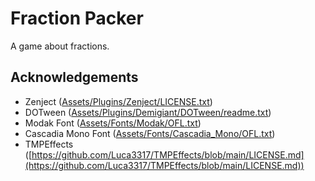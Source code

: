 # Fraction Packer

A game about fractions.



## Acknowledgements

- Zenject ([Assets/Plugins/Zenject/LICENSE.txt](Assets/Plugins/Zenject/LICENSE.txt))
- DOTween ([Assets/Plugins/Demigiant/DOTween/readme.txt](Assets/Plugins/Demigiant/DOTween/readme.txt))
- Modak Font ([Assets/Fonts/Modak/OFL.txt](Assets/Fonts/Modak/OFL.txt))
- Cascadia Mono Font ([Assets/Fonts/Cascadia_Mono/OFL.txt](Assets/Fonts/Cascadia_Mono/OFL.txt))
- TMPEffects ([https://github.com/Luca3317/TMPEffects/blob/main/LICENSE.md](https://github.com/Luca3317/TMPEffects/blob/main/LICENSE.md))